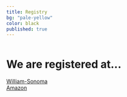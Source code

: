 ```yaml
---
title: Registry
bg: "pale-yellow"
color: black
published: true
---
```

<div class="row">
    
  <div class="small-12 large-12 columns registry">
    <h1>We are registered at... </h1>
  </div>
</div>
<div class="row registries">
  <div class="small-6 large-2 large-offset-4 text-right small-only-text-left columns registry">
      <a href="https://secure.williams-sonoma.com/registry/w87rg6m8v8/registry-list.html">William-Sonoma</a>
  </div>
  <div class="small-6 large-2 text-left small-only-text-right end columns registry">
    <a href="https://smile.amazon.com/registry/wedding/1K0H5WQD106BK">Amazon</a>
  </div>

</div>